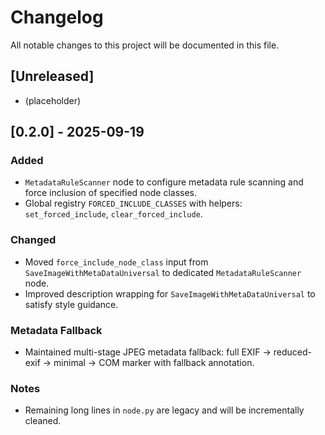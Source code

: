 # Changelog

All notable changes to this project will be documented in this file.

## [Unreleased]
- (placeholder)

## [0.2.0] - 2025-09-19
### Added
- `MetadataRuleScanner` node to configure metadata rule scanning and force inclusion of specified node classes.
- Global registry `FORCED_INCLUDE_CLASSES` with helpers: `set_forced_include`, `clear_forced_include`.

### Changed
- Moved `force_include_node_class` input from `SaveImageWithMetaDataUniversal` to dedicated `MetadataRuleScanner` node.
- Improved description wrapping for `SaveImageWithMetaDataUniversal` to satisfy style guidance.

### Metadata Fallback
- Maintained multi-stage JPEG metadata fallback: full EXIF → reduced-exif → minimal → COM marker with fallback annotation.

### Notes
- Remaining long lines in `node.py` are legacy and will be incrementally cleaned.

